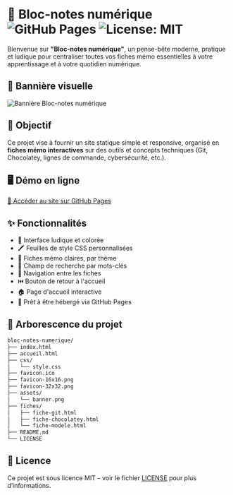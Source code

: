 # 🧠 Bloc-notes numérique ![GitHub Pages](https://img.shields.io/badge/GitHub%20Pages-active-brightgreen?style=flat-square&logo=github) ![License: MIT](https://img.shields.io/badge/License-MIT-yellow.svg)

Bienvenue sur **"Bloc-notes numérique"**, un pense-bête moderne, pratique et ludique pour centraliser toutes vos fiches mémo essentielles à votre apprentissage et à votre quotidien numérique.

## 🌟 Bannière visuelle

![Bannière Bloc-notes numérique](./assets/banner.png)

## 🌟 Objectif

Ce projet vise à fournir un site statique simple et responsive, organisé en **fiches mémo interactives** sur des outils et concepts techniques (Git, Chocolatey, lignes de commande, cybersécurité, etc.).

## 🖥️ Démo en ligne

[📂 Accéder au site sur GitHub Pages](https://sirensnake.github.io/bloc-notes-numerique/)

## ✨ Fonctionnalités

- 🎨 Interface ludique et colorée
- 🖍️ Feuilles de style CSS personnalisées
- 📄 Fiches mémo claires, par thème
- 🔎 Champ de recherche par mots-clés
- 🔁 Navigation entre les fiches
- ⏮️ Bouton de retour à l'accueil
- 🏠 Page d'accueil interactive
- 🚀 Prêt à être hébergé via GitHub Pages

## 📂 Arborescence du projet

```bash
bloc-notes-numerique/
├── index.html
├── accueil.html
├── css/
│   └── style.css
├── favicon.ico
├── favicon-16x16.png
├── favicon-32x32.png
├── assets/
│   └── banner.png
├── fiches/
│   ├── fiche-git.html
│   ├── fiche-chocolatey.html
│   └── fiche-modele.html
├── README.md
└── LICENSE
```

## 📜 Licence

Ce projet est sous licence MIT – voir le fichier [LICENSE](LICENSE) pour plus d’informations.

